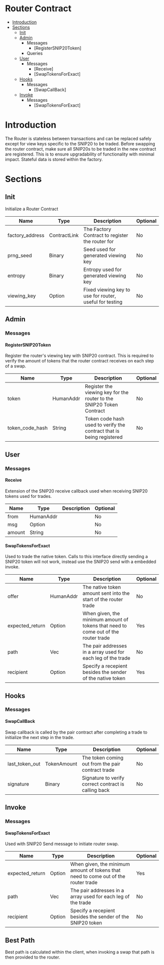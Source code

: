 # Router Contract
* [Introduction](#Introduction)
* [Sections](#Sections)
    * [Init](#Init)
    * [Admin](#Admin)
        * Messages
            * [RegisterSNIP20Token]
        * Queries
    * [User](#User)
        * Messages
            * [Receive]
            * [SwapTokensForExact]
    * [Hooks](#Hooks)
        * Messages
            * [SwapCallBack]
    * [Invoke](#Invoke)
        * Messages
            * [SwapTokensForExact]

# Introduction
The Router is stateless between transactions and can be replaced safely except for view keys specific to the SNIP20 to be traded. Before swapping the router contract, make sure all SNIP20s to be traded in the new contract are registered. This is to ensure upgradability of functionality with minimal impact.
Stateful data is stored within the factory.

# Sections
## Init

Initialize a Router Contract

|Name|Type|Description|Optional|
|-|-|-|-|
|factory_address|ContractLink<HumanAddr>|The Factory Contract to register the router for|No|
|prng_seed|Binary|Seed used for generated viewing key|No|
|entropy|Binary|Entropy used for generated viewing key|No|
|viewing_key|Option<ViewingKey>|Fixed viewing key to use for router, useful for testing|No|

## Admin
### Messages
#### RegisterSNIP20Token

Register the router's viewing key with SNIP20 contract. This is required to verify the amount of tokens that the router contract receives on each step of a swap.

|Name|Type|Description|Optional|
|-|-|-|-|
|token|HumanAddr|Register the viewing key for the router to the SNIP20 Token Contract|No|
|token_code_hash|String|Token code hash used to verify the contract that is being registered|No|

## User
### Messages
#### Receive

Extension of the SNIP20 receive callback used when receiving SNIP20 tokens used for trades.

|Name|Type|Description|Optional|
|-|-|-|-|
|from|HumanAddr||No|
|msg|Option<Binary>||No|
|amount|String||No|

#### SwapTokensForExact

Used to trade the native token. Calls to this interface directly sending a SNIP20 token will not work, instead use the SNIP20 send with a embedded invoke.

|Name|Type|Description|Optional|
|-|-|-|-|
|offer|HumanAddr|The native token amount sent into the start of the router trade|No|
|expected_return|Option<Binary>|When given, the minimum amount of tokens that need to come out of the router trade|Yes|
|path|Vec<HumanAddr>|The pair addresses in a array used for each leg of the trade|No|
|recipient|Option<HumanAddr>|Specify a recepient besides the sender of the native token|Yes|
## Hooks
### Messages
#### SwapCallBack

Swap callback is called by the pair contract after completing a trade to initialize the next step in the trade.

|Name|Type|Description|Optional|
|-|-|-|-|
|last_token_out|TokenAmount<HumanAddr>|The token coming out from the pair contract trade|No|
|signature|Binary|Signature to verify correct contract is calling back|No|

## Invoke
### Messages
#### SwapTokensForExact

Used with SNIP20 Send message to initiate router swap.

|Name|Type|Description|Optional|
|-|-|-|-|
|expected_return|Option<Binary>|When given, the minimum amount of tokens that need to come out of the router trade|Yes|
|path|Vec<HumanAddr>|The pair addresses in a array used for each leg of the trade|No|
|recipient|Option<HumanAddr>|Specify a recepient besides the sender of the SNIP20 token|No|

## Best Path
Best path is calculated within the client, when invoking a swap that path is then provided to the router.

